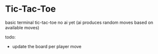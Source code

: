 # Tic-Tac-Toe
basic terminal tic-tac-toe
no ai yet 
(ai produces random moves based on available moves)

todo: 
* update the board per player move